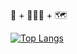 🥁 + 👨🏼‍💻 + 🗺

[![Top Langs](https://github-readme-stats.vercel.app/api/top-langs/?username=r-cha&layout=compact&theme=transparent&hide=java)](https://github.com/anuraghazra/github-readme-stats)
